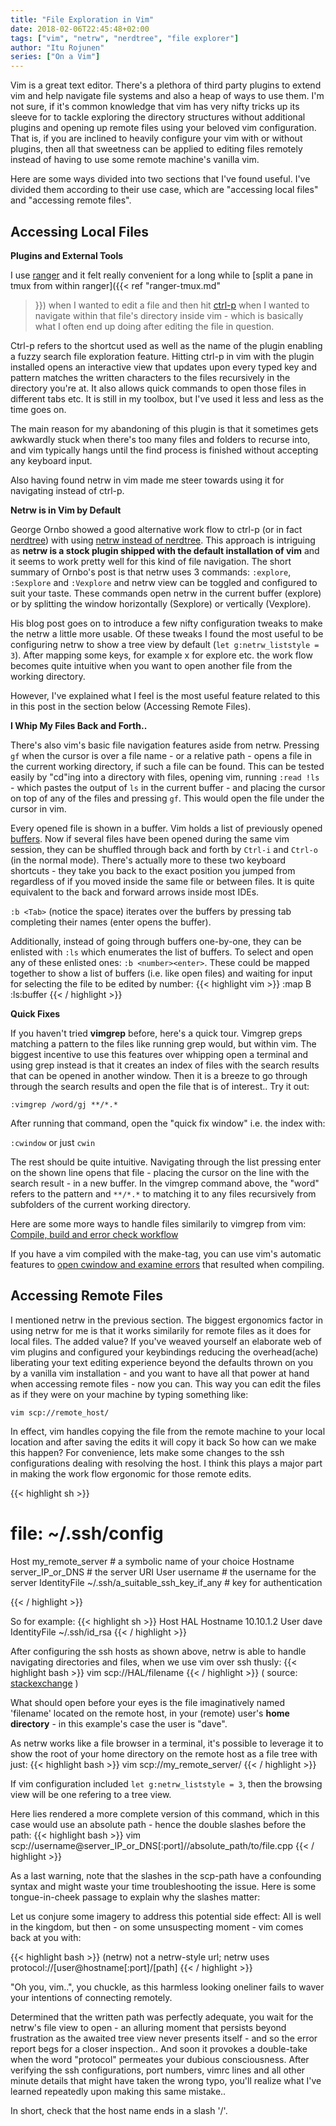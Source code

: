 ```yaml
---
title: "File Exploration in Vim"
date: 2018-02-06T22:45:48+02:00
tags: ["vim", "netrw", "nerdtree", "file explorer"]
author: "Itu Rojunen"
series: ["On a Vim"]
---
```


Vim is a great text editor. There's a plethora of third party plugins to extend
vim and help navigate file systems and also a heap of ways to use them. I'm not
sure, if it's common knowledge that vim has very nifty tricks up its sleeve for
to tackle exploring the directory structures without additional plugins and
opening up remote files using your beloved vim configuration. That is, if you
are inclined to heavily configure your vim with or without plugins, then all
that sweetness can be applied to editing files remotely instead of having to use
some remote machine's vanilla vim.

Here are some ways divided into two sections that I've found useful. I've
divided them according to their use case, which are "accessing local files" and
"accessing remote files".

## Accessing Local Files

**Plugins and External Tools**

I use [ranger](https://ranger.github.io/) and it felt really convenient for a
long while to [split a pane in tmux from within ranger]({{< ref "ranger-tmux.md"
>}}) when I wanted to edit a file and then hit
[ctrl-p](https://kien.github.io/ctrlp.vim/) when I wanted to navigate within
that file's directory inside vim - which is basically what I often end up doing
after editing the file in question.

Ctrl-p refers to the shortcut used as well as the name of the plugin enabling a
fuzzy search file exploration feature.  Hitting ctrl-p in vim with the plugin
installed opens an interactive view that updates upon every typed key and
pattern matches the written characters to the files recursively in the directory
you're at. It also allows quick commands to open those files in different tabs
etc. It is still in my toolbox, but I've used it less and less as the time goes
on.

The main reason for my abandoning of this plugin is that it sometimes gets
awkwardly stuck when there's too many files and folders to recurse into, and vim typically hangs
until the find process is finished without accepting any keyboard input.

Also having found netrw in vim made me steer towards using it for navigating
instead of ctrl-p.

**Netrw is in Vim by Default**

George Ornbo showed a good alternative work flow to ctrl-p (or in fact
[nerdtree](https://github.com/scrooloose/nerdtree)) with using [netrw instead of
nerdtree](https://shapeshed.com/vim-netrw/#netrw-the-unloved-directory-browser).
This approach is intriguing as **netrw is a stock plugin shipped with the
default installation of vim** and it seems to work pretty well for this kind of
file navigation. The short summary of Ornbo's post is that netrw uses 3
commands: ``:explore``, ``:Sexplore`` and ``:Vexplore`` and netrw view can be
toggled and configured to suit your taste. These commands open netrw in the
current buffer (explore) or by splitting the window horizontally (Sexplore) or
vertically (Vexplore).

His blog post goes on to introduce a few nifty configuration tweaks to make the
netrw a little more usable. Of these tweaks I found the most useful to be
configuring netrw to show a tree view by default (``let g:netrw_liststyle =
3``).  After mapping some keys, for example <Leader>x for explore etc. the work
flow becomes quite intuitive when you want to open another file from the working
directory.

However, I've explained what I feel is the most useful feature related to this
in this post in the section below (Accessing Remote Files). 

**I Whip My Files Back and Forth..**

There's also vim's basic file navigation features aside from netrw. Pressing
``gf`` when the cursor is over a file name - or a relative path - opens a file
in the current working directory, if such a file can be found. This can be tested
easily by "cd"ing into a directory with files, opening vim, running ``:read
!ls`` - which pastes the output of ``ls`` in the current buffer - and placing
the cursor on top of any of the files and pressing ``gf``. This would open the
file under the cursor in vim.

Every opened file is shown in a buffer. Vim holds a list of previously opened
[buffers](https://romainl.github.io/the-patient-vimmer/2.html#_buffers). Now if
several files have been opened during the same vim session, they can be shuffled
through back and forth by ``Ctrl-i`` and ``Ctrl-o`` (in the normal mode).
There's actually more to these two keyboard shortcuts - they take you back to
the exact position you jumped from regardless of if you moved inside the same
file or between files. It is quite equivalent to the back and forward arrows inside
most IDEs.

``:b <Tab>`` (notice the space) iterates over the buffers by pressing tab
completing their names (enter opens the buffer). 

Additionally, instead of going through buffers one-by-one, they can be enlisted
with ``:ls`` which enumerates the list of buffers. To select and open any of these enlisted ones: ``:b <number><enter>``. These could be mapped together to show a list of buffers (i.e. like open files) and waiting for input for selecting the file to be edited by number:
{{< highlight vim >}}
:map <Leader>B :ls<CR>:buffer 
{{< / highlight >}}

**Quick Fixes**

If you haven't tried **vimgrep** before, here's a quick tour. Vimgrep greps
matching a pattern to the files like running grep would, but within vim. The
biggest incentive to use this features over whipping open a terminal and using
grep instead is that it creates an index of files with the search results that can be opened in another
window. Then it is a breeze to go through through the search results and open
the file that is of interest.. Try it out:

``:vimgrep /word/gj **/*.*``

After running that command, open the "quick fix window" i.e. the index with:

``:cwindow`` or just ``cwin``

The rest should be quite intuitive. Navigating through the list pressing enter
on the shown line opens that file - placing the cursor on the line with the
search result - in a new buffer. In the vimgrep command above, the "word" refers
to the pattern and ``**/*.*`` to matching it to any files recursively from
subfolders of the current working directory.

Here are some more ways to handle files similarily to vimgrep from vim: [Compile, build and error check workflow](https://web.archive.org/web/20170531234737/https://gist.github.com/ajh17/a8f5f194079818b99199)

If you have a vim compiled with the make-tag, you can use vim's automatic
features to [open cwindow and examine
errors](https://vim.fandom.com/wiki/Automatically_open_the_quickfix_window_on_:make)
that resulted when compiling.

## Accessing Remote Files

I mentioned netrw in the previous section. The biggest ergonomics factor in
using netrw for me is that it works similarily for remote files as it does for
local files. The added value? If you've weaved yourself an elaborate web of vim
plugins and configured your keybindings reducing the overhead(ache) liberating
your text editing experience beyond the defaults thrown on you by a vanilla vim
installation - and you want to have all that power at hand when accessing remote
files - now you can.  This way you can edit the files as if they were on your
machine by typing something like:

``vim scp://remote_host/``

In effect, vim handles copying the file from the remote machine to your local
location and after saving the edits it will copy it back 
So how can we make this happen? For convenience, lets make some changes to the
ssh configurations dealing with resolving the host. I think this plays a major part
in making the work flow ergonomic for those remote edits.

{{< highlight sh >}}
# file: ~/.ssh/config
Host my_remote_server       # a symbolic name of your choice
  Hostname server_IP_or_DNS # the server URI
  User username             # the username for the server
  IdentityFile ~/.ssh/a_suitable_ssh_key_if_any # key for authentication
 
{{< / highlight >}}

So for example:
{{< highlight sh >}}
Host HAL
  Hostname 10.10.1.2
  User dave
  IdentityFile ~/.ssh/id_rsa
{{< / highlight >}}

After configuring the ssh hosts as shown above, netrw is able to handle
navigating directories and files, when we use vim over ssh thusly:
{{< highlight bash >}}
vim scp://HAL/filename
{{< / highlight >}}
( source: [stackexchange](https://unix.stackexchange.com/questions/315844/editing-and-compiling-files-on-a-remote-server-with-vim) )

What should open before your eyes is the file imaginatively named 'filename'
located on the remote host, in your (remote) user's **home directory** - in this
example's case the user is "dave".

As netrw works like a file browser in a terminal, it's possible to leverage it
to show the root of your home directory on the remote host as a file tree with
just:
{{< highlight bash >}}
vim scp://my_remote_server/
{{< / highlight >}}

If vim configuration included ``let g:netrw_liststyle = 3``, then the browsing
view will be one refering to a tree view.

Here lies rendered a more complete version of this command, which in this case
would use an absolute path - hence the double slashes before the path:
{{< highlight bash >}}
vim scp://username@server_IP_or_DNS[:port]//absolute_path/to/file.cpp
{{< / highlight >}}

As a last warning, note that the slashes in the scp-path have a confounding
syntax and might waste your time troubleshooting the issue. Here is some
tongue-in-cheek passage to explain why the slashes matter:

Let us conjure some imagery to address this potential side effect: All is well
in the kingdom, but then - on some unsuspecting moment - vim comes back at you
with: 

{{< highlight bash >}}
(netrw) not a netrw-style url; netrw uses protocol://[user@hostname[:port]/[path]
{{< / highlight >}}

"Oh you, vim..", you chuckle, as this harmless looking oneliner fails to waver
your intentions of connecting remotely.

Determined that the written path was perfectly adequate, you wait for the
netrw's file view to open - an alluring moment that persists beyond frustration
as the awaited tree view never presents itself - and so the error report begs for a closer
inspection.. And soon it provokes a double-take when the word "protocol" permeates
your dubious consciousness. After verifying the ssh configurations, port
numbers, vimrc lines and all other minute details that might have taken the
wrong typo, you'll realize what I've learned repeatedly upon making this same
mistake..

In short, check that the host name ends in a slash '/'.

